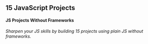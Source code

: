 ## 15 JavaScript Projects

#### JS Projects Without Frameworks

_Sharpen your JS skills by building 15 projects using plain JS without
frameworks._
